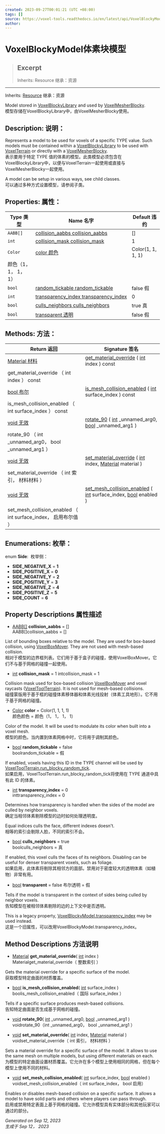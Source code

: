 ```yaml
---
created: 2023-09-27T00:01:21 (UTC +08:00)
tags: []
source: https://voxel-tools.readthedocs.io/en/latest/api/VoxelBlockyModel/
author: 
---
```


# VoxelBlockyModel体素块模型

> ## Excerpt
> Inherits: Resource 继承：资源

---
Inherits: [Resource](https://docs.godotengine.org/en/stable/classes/class_resource.html) 继承：资源

Model stored in [VoxelBlockyLibrary](https://voxel-tools.readthedocs.io/en/latest/api/VoxelBlockyLibrary/) and used by [VoxelMesherBlocky](https://voxel-tools.readthedocs.io/en/latest/api/VoxelMesherBlocky/).  
模型存储在VoxelBlockyLibrary中，由VoxelMesherBlocky使用。

## Description: 说明：

Represents a model to be used for voxels of a specific TYPE value. Such models must be contained within a [VoxelBlockyLibrary](https://voxel-tools.readthedocs.io/en/latest/api/VoxelBlockyLibrary/) to be used with [VoxelTerrain](https://voxel-tools.readthedocs.io/en/latest/api/VoxelTerrain/) or directly with a [VoxelMesherBlocky](https://voxel-tools.readthedocs.io/en/latest/api/VoxelMesherBlocky/).  
表示要用于特定 TYPE 值的体素的模型。此类模型必须包含在VoxelBlockyLibrary中，以便与VoxelTerrain一起使用或直接与VoxelMesherBlocky一起使用。

A model can be setup in various ways, see child classes.  
可以通过多种方式设置模型，请参阅子类。

## Properties: 属性：

| Type 类型 | Name 名字 | Default 违约 |
| --- | --- | --- |
| `AABB[]` | [collision\_aabbs collision\_aabbs](https://voxel-tools.readthedocs.io/en/latest/api/VoxelBlockyModel/#i_collision_aabbs) | \[\] |
| `int` | [collision\_mask collision\_mask](https://voxel-tools.readthedocs.io/en/latest/api/VoxelBlockyModel/#i_collision_mask) | 1 |
| `Color` | [color 颜色](https://voxel-tools.readthedocs.io/en/latest/api/VoxelBlockyModel/#i_color) | Color(1, 1, 1, 1)  
颜色（1， 1， 1， 1） |
| `bool` | [random\_tickable random\_tickable](https://voxel-tools.readthedocs.io/en/latest/api/VoxelBlockyModel/#i_random_tickable) | false 假 |
| `int` | [transparency\_index transparency\_index](https://voxel-tools.readthedocs.io/en/latest/api/VoxelBlockyModel/#i_transparency_index) | 0 |
| `bool` | [culls\_neighbors culls\_neighbors](https://voxel-tools.readthedocs.io/en/latest/api/VoxelBlockyModel/#i_culls_neighbors) | true 真 |
| `bool` | [transparent 透明](https://voxel-tools.readthedocs.io/en/latest/api/VoxelBlockyModel/#i_transparent) | false 假 |

## Methods: 方法：

| Return 返回 | Signature 签名 |
| --- | --- |
| [Material 材料](https://docs.godotengine.org/en/stable/classes/class_material.html) | [get\_material\_override](https://voxel-tools.readthedocs.io/en/latest/api/VoxelBlockyModel/#i_get_material_override) ( [int](https://docs.godotengine.org/en/stable/classes/class_int.html) index ) const  
get\_material\_override （ int index ） const |
| [bool 布尔](https://docs.godotengine.org/en/stable/classes/class_bool.html) | [is\_mesh\_collision\_enabled](https://voxel-tools.readthedocs.io/en/latest/api/VoxelBlockyModel/#i_is_mesh_collision_enabled) ( [int](https://docs.godotengine.org/en/stable/classes/class_int.html) surface\_index ) const  
is\_mesh\_collision\_enabled （ int surface\_index ） const |
| [void 无效](https://voxel-tools.readthedocs.io/en/latest/api/VoxelBlockyModel/#) | [rotate\_90](https://voxel-tools.readthedocs.io/en/latest/api/VoxelBlockyModel/#i_rotate_90) ( [int](https://docs.godotengine.org/en/stable/classes/class_int.html) \_unnamed\_arg0, [bool](https://docs.godotengine.org/en/stable/classes/class_bool.html) \_unnamed\_arg1 )  
rotate\_90 （ int \_unnamed\_arg0， bool \_unnamed\_arg1 ） |
| [void 无效](https://voxel-tools.readthedocs.io/en/latest/api/VoxelBlockyModel/#) | [set\_material\_override](https://voxel-tools.readthedocs.io/en/latest/api/VoxelBlockyModel/#i_set_material_override) ( [int](https://docs.godotengine.org/en/stable/classes/class_int.html) index, [Material](https://docs.godotengine.org/en/stable/classes/class_material.html) material )  
set\_material\_override （ int 索引， 材料材料 ） |
| [void 无效](https://voxel-tools.readthedocs.io/en/latest/api/VoxelBlockyModel/#) | [set\_mesh\_collision\_enabled](https://voxel-tools.readthedocs.io/en/latest/api/VoxelBlockyModel/#i_set_mesh_collision_enabled) ( [int](https://docs.godotengine.org/en/stable/classes/class_int.html) surface\_index, [bool](https://docs.godotengine.org/en/stable/classes/class_bool.html) enabled )  
set\_mesh\_collision\_enabled （ int surface\_index， 启用布尔值 ） |

## Enumerations: 枚举：

enum **Side**:  枚举侧：

-   **SIDE\_NEGATIVE\_X** = **1**
-   **SIDE\_POSITIVE\_X** = **0**
-   **SIDE\_NEGATIVE\_Y** = **2**
-   **SIDE\_POSITIVE\_Y** = **3**
-   **SIDE\_NEGATIVE\_Z** = **4**
-   **SIDE\_POSITIVE\_Z** = **5**
-   **SIDE\_COUNT** = **6**

## Property Descriptions 属性描述

-   [AABB\[\]](https://docs.godotengine.org/en/stable/classes/class_aabb[].html) **collision\_aabbs** = \[\]  
    AABB\[\]collision\_aabbs = \[\]

List of bounding boxes relative to the model. They are used for box-based collision, using [VoxelBoxMover](https://voxel-tools.readthedocs.io/en/latest/api/VoxelBoxMover/). They are not used with mesh-based collision.  
相对于模型的边界框列表。它们用于基于盒子的碰撞，使用VoxelBoxMover。它们不与基于网格的碰撞一起使用。

-   [int](https://docs.godotengine.org/en/stable/classes/class_int.html) **collision\_mask** = 1 intcollision\_mask = 1

Collision mask used for box-based collision [VoxelBoxMover](https://voxel-tools.readthedocs.io/en/latest/api/VoxelBoxMover/) and voxel raycasts ([VoxelToolTerrain](https://voxel-tools.readthedocs.io/en/latest/api/VoxelToolTerrain/)). It is not used for mesh-based collisions.  
碰撞蒙版用于基于框的碰撞体素移体器和体素光线投射（体素工具地形）。它不用于基于网格的碰撞。

-   [Color](https://docs.godotengine.org/en/stable/classes/class_color.html) **color** = Color(1, 1, 1, 1)  
    颜色颜色 = 颜色（1， 1， 1， 1）

Color of the model. It will be used to modulate its color when built into a voxel mesh.  
模型的颜色。当内置到体素网格中时，它将用于调制其颜色。

-   [bool](https://docs.godotengine.org/en/stable/classes/class_bool.html) **random\_tickable** = false  
    boolrandom\_tickable = 假

If enabled, voxels having this ID in the TYPE channel will be used by [VoxelToolTerrain.run\_blocky\_random\_tick](https://voxel-tools.readthedocs.io/en/latest/api/VoxelToolTerrain/#i_run_blocky_random_tick).  
如果启用，VoxelToolTerrain.run\_blocky\_random\_tick将使用在 TYPE 通道中具有此 ID 的体素。

-   [int](https://docs.godotengine.org/en/stable/classes/class_int.html) **transparency\_index** = 0  
    inttransparency\_index = 0

Determines how transparency is handled when the sides of the model are culled by neighbor voxels.  
确定当相邻体素剔除模型的边时如何处理透明度。

Equal indices culls the face, different indexes doesn't.  
相等的索引会剔除人脸，不同的索引不会。

-   [bool](https://docs.godotengine.org/en/stable/classes/class_bool.html) **culls\_neighbors** = true  
    boolculls\_neighbors = 真

If enabled, this voxel culls the faces of its neighbors. Disabling can be useful for denser transparent voxels, such as foliage.  
如果启用，此体素将剔除其相邻方的面部。禁用对于密度较大的透明体素（如植物）非常有用。

-   [bool](https://docs.godotengine.org/en/stable/classes/class_bool.html) **transparent** = false 布尔透明 = 假

Tells if the model is transparent in the context of sides being culled by neighbor voxels.  
告知模型在被相邻体素剔除的边的上下文中是否透明。

This is a legacy property, [VoxelBlockyModel.transparency\_index](https://voxel-tools.readthedocs.io/en/latest/api/VoxelBlockyModel/#i_transparency_index) may be used instead.  
这是一个旧属性，可以改用VoxelBlockyModel.transparency\_index。

## Method Descriptions 方法说明

-   [Material](https://docs.godotengine.org/en/stable/classes/class_material.html) **get\_material\_override**( [int](https://docs.godotengine.org/en/stable/classes/class_int.html) index )  
    Materialget\_material\_override（ 整数索引 ）

Gets the material override for a specific surface of the model.  
获取模型特定曲面的材质覆盖。

-   [bool](https://docs.godotengine.org/en/stable/classes/class_bool.html) **is\_mesh\_collision\_enabled**( [int](https://docs.godotengine.org/en/stable/classes/class_int.html) surface\_index )  
    boolis\_mesh\_collision\_enabled（ 国际 surface\_index ）

Tells if a specific surface produces mesh-based collisions.  
告知特定曲面是否生成基于网格的碰撞。

-   [void](https://voxel-tools.readthedocs.io/en/latest/api/VoxelBlockyModel/#) **rotate\_90**( [int](https://docs.godotengine.org/en/stable/classes/class_int.html) \_unnamed\_arg0, [bool](https://docs.godotengine.org/en/stable/classes/class_bool.html) \_unnamed\_arg1 )  
    voidrotate\_90（int \_unnamed\_arg0， bool \_unnamed\_arg1 ）
    
-   [void](https://voxel-tools.readthedocs.io/en/latest/api/VoxelBlockyModel/#) **set\_material\_override**( [int](https://docs.godotengine.org/en/stable/classes/class_int.html) index, [Material](https://docs.godotengine.org/en/stable/classes/class_material.html) material )  
    voidset\_material\_override（ int 索引， 材料材料 ）
    

Sets a material override for a specific surface of the model. It allows to use the same mesh on multiple models, but using different materials on each.  
为模型的特定曲面设置材质覆盖。它允许在多个模型上使用相同的网格，但在每个模型上使用不同的材料。

-   [void](https://voxel-tools.readthedocs.io/en/latest/api/VoxelBlockyModel/#) **set\_mesh\_collision\_enabled**( [int](https://docs.godotengine.org/en/stable/classes/class_int.html) surface\_index, [bool](https://docs.godotengine.org/en/stable/classes/class_bool.html) enabled )  
    voidset\_mesh\_collision\_enabled（ int surface\_index， bool 启用）

Enables or disables mesh-based collision on a specific surface. It allows a model to have solid parts and others where players can pass through.  
启用或禁用特定表面上基于网格的碰撞。它允许模型具有实体部分和其他玩家可以通过的部分。

_Generated on Sep 12, 2023  
生成于 Sep 12， 2023_
